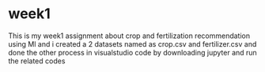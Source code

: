 # week1
This is my week1 assignment about crop and fertilization  recommendation using Ml and i created a 2 datasets named as crop.csv and fertilizer.csv and done the other process in visualstudio code by downloading jupyter and run the related codes
